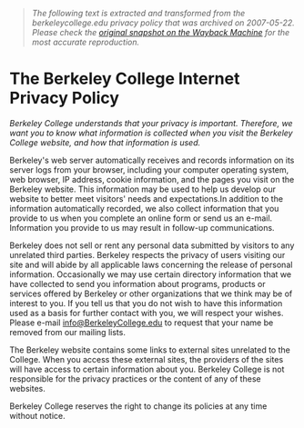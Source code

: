 > *The following text is extracted and transformed from the berkeleycollege.edu privacy policy that was archived on 2007-05-22. Please check the [original snapshot on the Wayback Machine](https://web.archive.org/web/20070522063017id_/http%3A//berkeleycollege.edu/Privacy_Policy/index.htm) for the most accurate reproduction.*

# The Berkeley College Internet Privacy Policy

_Berkeley College understands that your privacy is important. Therefore, we want you to know what information is collected when you visit the Berkeley College website, and how that information is used._

Berkeley's web server automatically receives and records information on its server logs from your browser, including your computer operating system, web browser, IP address, cookie information, and the pages you visit on the Berkeley website. This information may be used to help us develop our website to better meet visitors' needs and expectations.In addition to the information automatically recorded, we also collect information that you provide to us when you complete an online form or send us an e-mail. Information you provide to us may result in follow-up communications.

Berkeley does not sell or rent any personal data submitted by visitors to any unrelated third parties. Berkeley respects the privacy of users visiting our site and will abide by all applicable laws concerning the release of personal information. Occasionally we may use certain directory information that we have collected to send you information about programs, products or services offered by Berkeley or other organizations that we think may be of interest to you. If you tell us that you do not wish to have this information used as a basis for further contact with you, we will respect your wishes. Please e-mail [info@BerkeleyCollege.edu](mailto:info@BerkeleyCollege.edu) to request that your name be removed from our mailing lists.

The Berkeley website contains some links to external sites unrelated to the College. When you access these external sites, the providers of the sites will have access to certain information about you. Berkeley College is not responsible for the privacy practices or the content of any of these websites.

Berkeley College reserves the right to change its policies at any time without notice.  

